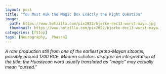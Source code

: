 ```yaml
---
layout: post
title: "You Must Ask the Magic Box Exactly the Right Question"
image:
  path: https://www.botzilla.com/pix2022/bjorke-dec13-worst-maya.jpg
  thumbnail: https://www.botzilla.com/pix2022/bjorke-dec13-worst-maya.jpg
categories: [fStop]
tags: [Neurography, _Phase4]
---
```


<i>A rare production still from one of the earliest proto-Mayan sitcoms, possibly around 1700 BCE. Modern scholars disagree on interpretation of the title: the Huastecan word usually translated as “magic” may actually mean “cursed.”</i>

